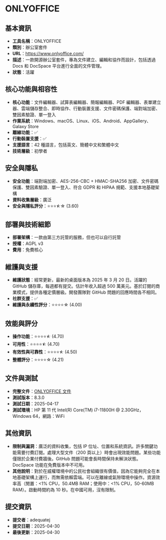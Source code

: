 # ONLYOFFICE

## 基本資訊
- **工具名稱**：ONLYOFFICE
- **類別**：辦公室套件
- **URL**：https://www.onlyoffice.com/
- **描述**：一款開源辦公室套件，專為文件建立、編輯和協作而設計，包括透過 Docs 和 DocSpace 平台進行全面的文件管理。
- **狀態**：活躍

## 核心功能與相容性
- **核心功能**：文件編輯器、試算表編輯器、簡報編輯器、PDF 編輯器、表單建立器、雲端儲存整合、即時協作、行動裝置支援、文件密碼保護、端對端加密、雙因素驗證、單一登入
- **作業系統**：Windows、macOS、Linux、iOS、Android、AppGallery、Galaxy Store
- **離線功能**：✅
- **行動裝置支援**：✅
- **支援語言**：42 種語言，包括英文、簡體中文和繁體中文
- **技術層級**：初學者

## 安全與隱私
- **安全功能**：端對端加密、AES-256-CBC + HMAC-SHA256 加密、文件密碼保護、雙因素驗證、單一登入、符合 GDPR 和 HIPAA 規範、支援本地基礎架構
- **資料收集層級**：廣泛
- **安全與隱私評分**：⭐⭐⭐⯪☆ (3.60)

## 部署與技術細節
- **部署架構**：一款由第三方託管的服務，但也可以自行託管
- **授權**：AGPL v3
- **費用**：免費核心

## 維護與支援
- **維護狀態**：經常更新，最新的桌面版本為 2025 年 3 月 20 日。活躍的 GitHub 儲存庫，每週都有提交。估計年收入超過 500 萬美元。基於訂閱的商業模式，提供各種定價層級。開發團隊對 GitHub 問題的回應時間各不相同。
- **社群支援**：✅
- **維護與永續性評分**：⭐⭐⭐⭐☆ (4.00)

## 效能與評分
- **操作功能**：⭐⭐⭐⭐⯪ (4.70)
- **可用性**：⭐⭐⭐⭐⯪ (4.70)
- **有效性與可靠性**：⭐⭐⭐⭐⯪ (4.50)
- **整體評分**：⭐⭐⭐⭐☆ (4.21)

## 文件與測試
- **完整文件**：[ONLYOFFICE 文件](https://github.com/user-attachments/files/20054458/onlyoffice.pdf)
- **測試版本**：8.3.0
- **測試日期**：2025-04-17
- **測試環境**：HP 第 11 代 Intel(R) Core(TM) i7-11800H @ 2.30GHz，Windows 64，網路：WiFi

## 其他資訊
- **限制與漏洞**：廣泛的資料收集，包括 IP 位址、位置和系統資訊。許多關鍵功能需要付費訂閱。處理大型文件（200 頁以上）時會出現效能問題。某些功能僅限於企業付費牆後。GitHub 問題可能會長時間保持未解決狀態。DocSpace 功能在免費版本中不可用。
- **其他說明**：對於在威權環境中的公民社會組織很有價值，因為它能夠完全在本地基礎架構上運行，而無需依賴雲端。可以在離線或氣隙環境中操作。資源效率高（閒置：<1% CPU，50.4MB RAM；使用中：<1% CPU，50-60MB RAM）。啟動時間約為 10 秒。在中國可用，沒有限制。

## 提交資訊
- **提交者**：adequatej
- **提交日期**：2025-04-30
- **最後更新**：2025-04-30